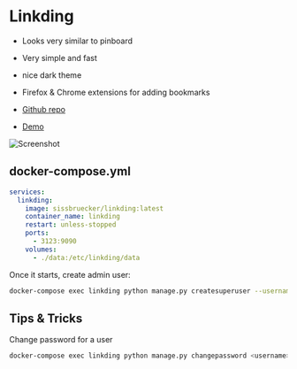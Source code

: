 # Linkding
- Looks very similar to pinboard
- Very simple and fast
- nice dark theme
- Firefox & Chrome extensions for adding bookmarks

- [Github repo](https://github.com/sissbruecker/linkding/)
- [Demo](https://demo.linkding.link/login/?next=/bookmarks)

![Screenshot](linkding.png)

## docker-compose.yml
```yml
services:
  linkding:
    image: sissbruecker/linkding:latest
    container_name: linkding
    restart: unless-stopped
    ports:
      - 3123:9090
    volumes:
      - ./data:/etc/linkding/data
```

Once it starts, create admin user:
```sh
docker-compose exec linkding python manage.py createsuperuser --username=joe --email=joe@example.com
```

## Tips & Tricks
Change password for a user
```sh
docker-compose exec linkding python manage.py changepassword <username>
```
